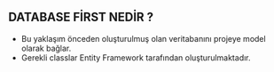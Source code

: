 ## DATABASE FİRST NEDİR ?
* Bu yaklaşım önceden oluşturulmuş olan veritabanını projeye model olarak bağlar.
* Gerekli classlar Entity Framework tarafından oluşturulmaktadır.
